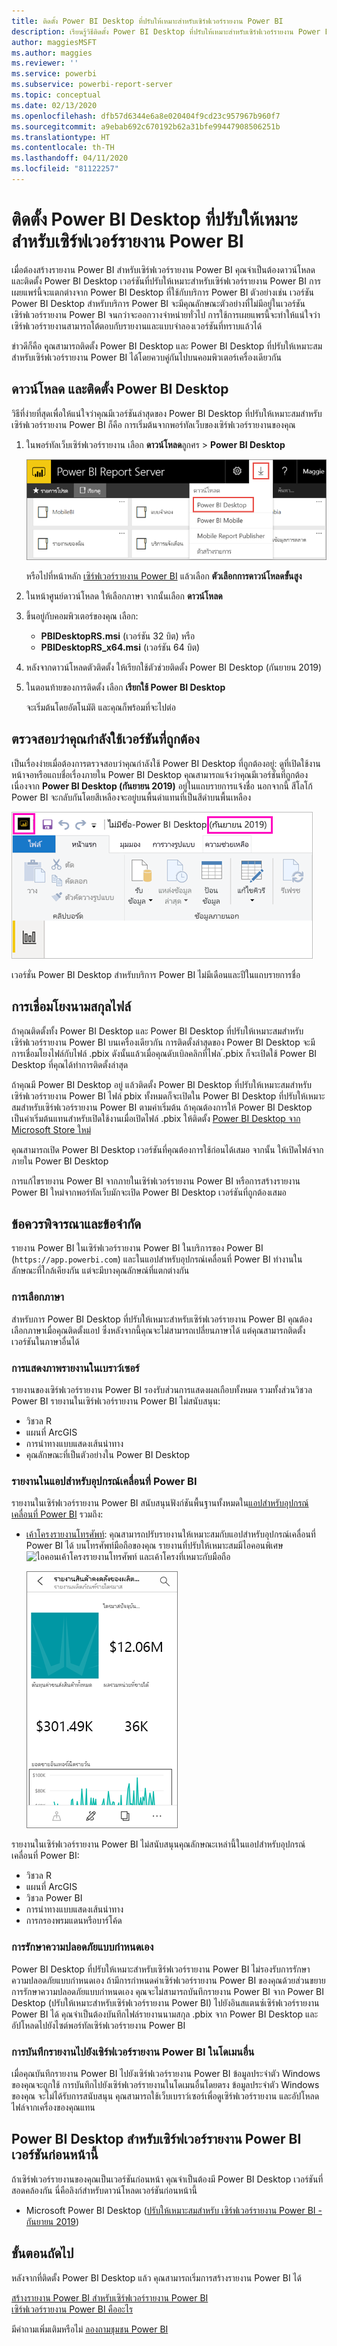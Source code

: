 ```yaml
---
title: ติดตั้ง Power BI Desktop ที่ปรับให้เหมาะสำหรับเซิร์ฟเวอร์รายงาน Power BI
description: เรียนรู้วิธีติดตั้ง Power BI Desktop ที่ปรับให้เหมาะสำหรับเซิร์ฟเวอร์รายงาน Power BI
author: maggiesMSFT
ms.author: maggies
ms.reviewer: ''
ms.service: powerbi
ms.subservice: powerbi-report-server
ms.topic: conceptual
ms.date: 02/13/2020
ms.openlocfilehash: dfb57d6344e6a8e020404f9cd23c957967b960f7
ms.sourcegitcommit: a9ebab692c670192b62a31bfe99447908506251b
ms.translationtype: HT
ms.contentlocale: th-TH
ms.lasthandoff: 04/11/2020
ms.locfileid: "81122257"
---
```

# <a name="install-power-bi-desktop-optimized-for-power-bi-report-server"></a>ติดตั้ง Power BI Desktop ที่ปรับให้เหมาะสำหรับเซิร์ฟเวอร์รายงาน Power BI

เมื่อต้องสร้างรายงาน Power BI สำหรับเซิร์ฟเวอร์รายงาน Power BI คุณจำเป็นต้องดาวน์โหลดและติดตั้ง Power BI Desktop เวอร์ชันที่ปรับให้เหมาะสำหรับเซิร์ฟเวอร์รายงาน Power BI การเผยแพร่นี้จะแตกต่างจาก Power BI Desktop ที่ใช้กับบริการ Power BI ตัวอย่างเช่น เวอร์ชัน Power BI Desktop สำหรับบริการ Power BI จะมีคุณลักษณะตัวอย่างที่ไม่มีอยู่ในเวอร์ชันเซิร์ฟเวอร์รายงาน Power BI จนกว่าจะออกวางจำหน่ายทั่วไป การใช้การเผยแพรนี้จะทำให้แน่ใจว่า เซิร์ฟเวอร์รายงานสามารถโต้ตอบกับรายงานและแบบจำลองเวอร์ชันที่ทราบแล้วได้ 

ข่าวดีก็คือ คุุณสามารถติดตั้ง Power BI Desktop และ Power BI Desktop ที่ปรับให้เหมาะสมสำหรับเซิร์ฟเวอร์รายงาน Power BI ได้โดยควบคู่กันไปบนคอมพิวเตอร์เครื่องเดียวกัน

## <a name="download-and-install-power-bi-desktop"></a>ดาวน์โหลด และติดตั้ง Power BI Desktop

วิธีที่ง่ายที่สุดเพื่อให้แน่ใจว่าคุณมีเวอร์ชันล่าสุดของ Power BI Desktop ที่ปรับให้เหมาะสมสำหรับเซิร์ฟเวอร์รายงาน Power BI ก็คือ การเริ่มต้นจากพอร์ทัลเว็บของเซิร์ฟเวอร์รายงานของคุณ

1. ในพอร์ทัลเว็บเซิร์ฟเวอร์รายงาน เลือก **ดาวน์โหลด**ลูกศร > **Power BI Desktop**

    ![ดาวน์โหลด Power BI Desktop จากพอร์ทัลของเว็บ](media/install-powerbi-desktop/report-server-download-web-portal.png)

    หรือไปที่หน้าหลัก [เซิร์ฟเวอร์รายงาน Power BI](https://powerbi.microsoft.com/report-server/) แล้วเลือก **ตัวเลือกการดาวน์โหลดขั้นสูง**

2. ในหน้าศูนย์ดาวน์โหลด ให้เลือกภาษา จากนั้นเลือก **ดาวน์โหลด**

3. ขึ้นอยู่กับคอมพิวเตอร์ของคุณ เลือก: 

    - **PBIDesktopRS.msi** (เวอร์ชัน 32 บิต) หรือ
    - **PBIDesktopRS_x64.msi** (เวอร์ชัน 64 บิต)

1. หลังจากดาวน์โหลดตัวติดตั้ง ให้เรียกใช้ตัวช่วยติดตั้ง Power BI Desktop (กันยายน 2019)

2. ในตอนท้ายของการติดตั้ง เลือก **เรียกใช้ Power BI Desktop**

    จะเริ่มต้นโดยอัตโนมัติ และคุณก็พร้อมที่จะไปต่อ

## <a name="verify-youre-using-the-correct-version"></a>ตรวจสอบว่าคุณกำลังใช้เวอร์ชันที่ถูกต้อง
เป็นเรื่องง่ายเมื่อต้องการตรวจสอบว่าคุณกำลังใช้ Power BI Desktop ที่ถูกต้องอยู่: ดูที่เปิดใช้งานหน้าจอหรือแถบชื่อเรื่องภายใน Power BI Desktop คุณสามารถแจ้งว่าคุณมีเวอร์ชั่นที่ถูกต้อง เนื่องจาก **Power BI Desktop (กันยายน 2019)** อยู่ในแถบรายการแจ้งชื่อ นอกจากนี้ สีโลโก้ Power BI จะกลับกันโดยสีเหลืองจะอยู่บนพื้นดำแทนที่เป็นสีดำบนพื้นเหลือง

![Power BI Desktop กันยายน 2019](media/install-powerbi-desktop/power-bi-report-server-desktop-sept-2019.png)

เวอร์ชั่น Power BI Desktop สำหรับบริการ Power BI ไม่มีเดือนและปีในแถบรายการชื่อ

## <a name="file-extension-association"></a>การเชื่อมโยงนามสกุลไฟล์
ถ้าคุณติดตั้งทั้ง Power BI Desktop และ Power BI Desktop ที่ปรับให้เหมาะสมสำหรับเซิร์ฟเวอร์รายงาน Power BI บนเครื่องเดียวกัน การติดตั้งล่าสุดของ Power BI Desktop จะมีการเชื่อมโยงไฟล์กับไฟล์ .pbix ดังนั้นแล้วเมื่อคุณดับเบิลคลิกที่ไฟล ์.pbix ก็จะเปิดใช้ Power BI Desktop ที่คุณได้ทำการติดตั้งล่าสุด

ถ้าคุณมี Power BI Desktop อยู่ แล้วติดตั้ง Power BI Desktop ที่ปรับให้เหมาะสมสำหรับเซิร์ฟเวอร์รายงาน Power BI ไฟล์ pbix ทั้งหมดก็จะเปิดใน Power BI Desktop ที่ปรับให้เหมาะสมสำหรับเซิร์ฟเวอร์รายงาน Power BI ตามค่าเริ่มต้น ถ้าคุณต้องการให้ Power BI Desktop เป็นค่าเริ่มต้นแทนสำหรับเปิดใช้งานเมื่อเปิดไฟล์ .pbix ให้ติดตั้ง [ Power BI Desktop จาก Microsoft Store ใหม่](https://aka.ms/pbidesktopstore)

คุณสามารถเปิด Power BI Desktop เวอร์ชันที่คุณต้องการใช้ก่อนได้เสมอ จากนั้น ให้เปิดไฟล์จากภายใน Power BI Desktop

การแก้ไขรายงาน Power BI จากภายในเซิร์ฟเวอร์รายงาน Power BI หรือการสร้างรายงาน Power BI ใหม่จากพอร์ทัลเว็บมักจะเปิด Power BI Desktop เวอร์ชันที่ถูกต้องเสมอ

## <a name="considerations-and-limitations"></a>ข้อควรพิจารณาและข้อจำกัด

รายงาน Power BI ในเซิร์ฟเวอร์รายงาน Power BI ในบริการของ Power BI (`https://app.powerbi.com`) และในแอปสำหรับอุปกรณ์เคลื่อนที่ Power BI ทำงานในลักษณะที่ใกล้เคียงกัน  แต่จะมีบางคุณลักษณ์ที่แตกต่างกัน

### <a name="selecting-a-language"></a>การเลือกภาษา

สำหรับการ Power BI Desktop ที่ปรับให้เหมาะสำหรับเซิร์ฟเวอร์รายงาน Power BI คุณต้องเลือกภาษาเมื่อคุณติดตั้งแอป ซึ่งหลังจากนี้คุณจะไม่สามารถเปลี่ยนภาษาได้ แต่คุณสามารถติดตั้งเวอร์ชันในภาษาอื่นได้

### <a name="report-visuals-in-a-browser"></a>การแสดงภาพรายงานในเบราว์เซอร์

รายงานของเซิร์ฟเวอร์รายงาน Power BI รองรับส่วนการแสดงผลเกือบทั้งหมด รวมทั้งส่วนวิชวล Power BI รายงานในเซิร์ฟเวอร์รายงาน Power BI ไม่สนับสนุน:

* วิชวล R
* แผนที่ ArcGIS
* การนำทางแบบแสดงเส้นนำทาง
* คุณลักษณะที่เป็นตัวอย่างใน Power BI Desktop

### <a name="reports-in-the-power-bi-mobile-apps"></a>รายงานในแอปสำหรับอุปกรณ์เคลื่อนที่ Power BI

รายงานในเซิร์ฟเวอร์รายงาน Power BI สนับสนุนฟังก์ชันพื้นฐานทั้งหมดใน[แอปสำหรับอุปกรณ์เคลื่อนที่ Power BI](../consumer/mobile/mobile-apps-for-mobile-devices.md) รวมถึง:

* [เค้าโครงรายงานโทรศัพท์](../desktop-create-phone-report.md): คุณสามารถปรับรายงานให้เหมาะสมกับแอปสำหรับอุปกรณ์เคลื่อนที่ Power BI ได้ บนโทรศัพท์มือถือของคุณ รายงานที่ปรับให้เหมาะสมมีไอคอนพิเศษ ![ไอคอนเค้าโครงรายงานโทรศัพท์](media/install-powerbi-desktop/power-bi-rs-mobile-optimized-icon.png) และเค้าโครงที่เหมาะกับมือถือ
  
    ![รายงานที่ปรับให้เหมาะสมสำหรับมือถือ](media/install-powerbi-desktop/power-bi-rs-mobile-optimized-report.png)

รายงานในเซิร์ฟเวอร์รายงาน Power BI ไม่สนับสนุนคุณลักษณะเหล่านี้ในแอปสำหรับอุปกรณ์เคลื่อนที่ Power BI:

* วิชวล R
* แผนที่ ArcGIS
* วิชวล Power BI
* การนำทางแบบแสดงเส้นนำทาง
* การกรองพรมแดนหรือบาร์โค้ด

### <a name="custom-security"></a>การรักษาความปลอดภัยแบบกำหนดเอง

Power BI Desktop ที่ปรับให้เหมาะสำหรับเซิร์ฟเวอร์รายงาน Power BI ไม่รองรับการรักษาความปลอดภัยแบบกำหนดเอง ถ้ามีการกำหนดค่าเซิร์ฟเวอร์รายงาน Power BI ของคุณด้วยส่วนขยายการรักษาความปลอดภัยแบบกำหนดเอง คุณจะไม่สามารถบันทึกรายงาน Power BI จาก Power BI Desktop (ปรับให้เหมาะสำหรับเซิร์ฟเวอร์รายงาน Power BI) ไปยังอินสแตนซ์เซิร์ฟเวอร์รายงาน Power BI ได้ คุณจำเป็นต้องบันทึกไฟล์รายงานนามสกุล .pbix จาก Power BI Desktop และอัปโหลดไปยังไซต์พอร์ทัลเซิร์ฟเวอร์รายงาน Power BI

### <a name="saving-reports-to-a-power-bi-report-server-in-a-different-domain"></a>การบันทึกรายงานไปยังเซิร์ฟเวอร์รายงาน Power BI ในโดเมนอื่น

เมื่อคุณบันทึกรายงาน Power BI ไปยังเซิร์ฟเวอร์รายงาน Power BI ข้อมูลประจำตัว Windows ของคุณจะถูกใช้ การบันทึกไปยังเซิร์ฟเวอร์รายงานในโดเมนอื่นโดยตรง ข้อมูลประจำตัว Windows ของคุณ จะไม่ได้รับการสนับสนุน คุณสามารถใช้เว็บเบราว์เซอร์เพื่อดูเซิร์ฟเวอร์รายงาน และอัปโหลดไฟล์จากเครื่องของคุณแทน

## <a name="power-bi-desktop-for-earlier-versions-of-power-bi-report-server"></a>Power BI Desktop สำหรับเซิร์ฟเวอร์รายงาน Power BI เวอร์ชันก่อนหน้านี้

ถ้าเซิร์ฟเวอร์รายงานของคุณเป็นเวอร์ชันก่อนหน้า คุณจำเป็นต้องมี Power BI Desktop เวอร์ชันที่สอดคล้องกัน นี่คือลิงก์สำหรับดาวน์โหลดเวอร์ชันก่อนหน้านี้

- Microsoft Power BI Desktop ([ปรับให้เหมาะสมสำหรับ เซิร์ฟเวอร์รายงาน Power BI - กันยายน 2019](https://go.microsoft.com/fwlink/?linkid=2103723))

## <a name="next-steps"></a>ขั้นตอนถัดไป

หลังจากที่ติดตั้ง Power BI Desktop แล้ว คุณสามารถเริ่มการสร้างรายงาน Power BI ได้

[สร้างรายงาน Power BI สำหรับเซิร์ฟเวอร์รายงาน Power BI](quickstart-create-powerbi-report.md)  
[เซิร์ฟเวอร์รายงาน Power BI คืออะไร](get-started.md)

มีคำถามเพิ่มเติมหรือไม่ [ลองถามชุมชน Power BI](https://community.powerbi.com/)

